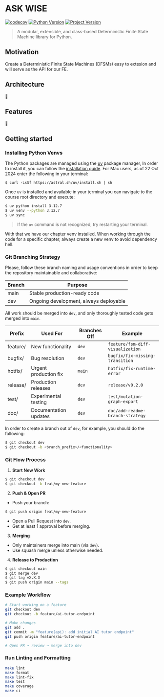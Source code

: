 # ASK WISE

[![codecov](https://codecov.io/gh/leandrofahur/ask-wise/branch/main/graph/badge.svg?token=YR9K32XX5X)](https://codecov.io/gh/leandrofahur/ask-wise?branch=main)
[![Python Version](https://img.shields.io/badge/python-3.12%2B-blue.svg)](https://www.python.org/downloads/)
[![Project Version](https://img.shields.io/badge/version-0.1.0-green.svg)](https://github.com/leandrofahur/ask-wise/releases)

> A modular, extensible, and class-based Deterministic Finite State Machine library for Python.

## Motivation
Create a Deterministic Finite State Machines (DFSMs) easy to extesion and will serve as the API for our FE.

## Architecture
🚧

## Features
🚧

## Getting started
### Installing Python Venvs
The Python packages are managed using the [uv](https://github.com/astral-sh/uv) package manager, In order to install it, you can follow the [installation guide](https://docs.astral.sh/uv/#getting-started). For Mac users, as of 22 Oct 2024 enter the following in your terminal:

```
$ curl -LsSf https://astral.sh/uv/install.sh | sh
```

Once `uv` is installed and available in your terminal you can navigate to the course root directory and execute:

```bash
$ uv python install 3.12.7
$ uv venv --python 3.12.7
$ uv sync
```

> If the `uv` command is not recognized, try restarting your terminal.

With that we have our chapter venv installed. When working through the code for a specific chapter, always create a new venv to avoid dependency hell.



### Git Branching Strategy
Please, follow these branch naming and usage conventions in order to keep the repository maintainable and collaborative:

|Branch|	Purpose|
|------|-----------|
|main  |	Stable production-ready code|
|dev   | Ongoing development, always deployable|

All work should be merged into `dev`, and only thoroughly tested code gets merged into `main`.

| Prefix     | Used For               | Branches Off | Example                             |
|------------|------------------------|--------------|-------------------------------------|
| feature/   | New functionality      | `dev`        | `feature/fsm-diff-visualization`    |
| bugfix/    | Bug resolution         | `dev`        | `bugfix/fix-missing-transition`     |
| hotfix/    | Urgent production fix  | `main`       | `hotfix/fix-runtime-error`          |
| release/   | Production releases    | `dev`        | `release/v0.2.0`                    |
| test/      | Experimental testing   | `dev`        | `test/mutation-graph-export`        |
| doc/       | Documentation updates  | `dev`        | `doc/add-readme-branch-strategy`    |

In order to create a branch out of `dev`, for example, you should do the following:

```bash
$ git checkout dev
$ git checkout -b <branch_prefix>/<functionality>
```



### Git Flow Process

1. **Start New Work**
```bash
$ git checkout dev
$ git checkout -b feat/my-new-feature
```

2. **Push & Open PR**
- Push your branch:

```bash
$ git push origin feat/my-new-feature
```

- Open a Pull Request into `dev`.
- Get at least 1 approval before merging.

3. **Merging**
- Only maintainers merge into main (via `dev`).
- Use squash merge unless otherwise needed.

4. **Release to Production**

```bash
$ git checkout main
$ git merge dev
$ git tag vX.X.X
$ git push origin main --tags
```

### Example Workflow
```bash
# Start working on a feature
git checkout dev
git checkout -b feature/ai-tutor-endpoint

# Make changes
git add .
git commit -m "feature(api): add initial AI tutor endpoint"
git push origin feature/ai-tutor-endpoint

# Open PR → review → merge into dev
```



### Run Linting and Formatting
```bash
make lint
make format
make lint-fix
make test
make coverage
make ci
```